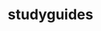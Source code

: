 ---
layout: project
title: "studyguides"
description: "biology and chemistry notes"
link: "https://studyguides.science"
image-url: "/assets/images/studyguides.png"
---